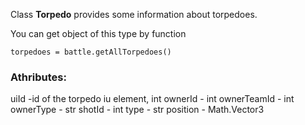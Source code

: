 Class **Torpedo** provides some information about torpedoes.

You can get object of this type by function

    torpedoes = battle.getAllTorpedoes()

### Athributes:

uiId -id of the torpedo iu element, int
ownerId - int
ownerTeamId - int
ownerType - str
shotId - int
type - str
position - Math.Vector3
